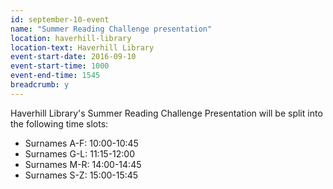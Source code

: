 ```yaml
---
id: september-10-event
name: "Summer Reading Challenge presentation"
location: haverhill-library
location-text: Haverhill Library
event-start-date: 2016-09-10
event-start-time: 1000
event-end-time: 1545
breadcrumb: y
---
```

Haverhill Library's Summer Reading Challenge Presentation will be split into the following time slots:

* Surnames A-F: 10:00-10:45
* Surnames G-L: 11:15-12:00
* Surnames M-R: 14:00-14:45
* Surnames S-Z: 15:00-15:45
